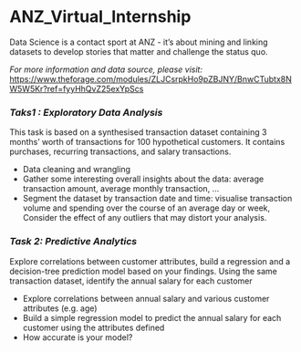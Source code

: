 # ANZ_Virtual_Internship
Data Science is a contact sport at ANZ - it’s about mining and linking datasets to develop stories that matter and challenge the status quo.

*For more information and data source, please visit:* https://www.theforage.com/modules/ZLJCsrpkHo9pZBJNY/BnwCTubtx8NW5W5Kr?ref=fyyHhQvZ25exYpScs

### ***Taks1 : Exploratory Data Analysis***
This task is based on a synthesised transaction dataset containing 3 months’ worth of transactions for 100 hypothetical customers. 
It contains purchases, recurring transactions, and salary transactions.
- Data cleaning and wrangling
- Gather some interesting overall insights about the data: average transaction amount, average monthly transaction, ...
- Segment the dataset by transaction date and time: visualise transaction volume and spending over the course of an average day or week, 
Consider the effect of any outliers that may distort your analysis.

### ***Task 2: Predictive Analytics***
Explore correlations between customer attributes, build a regression and a decision-tree prediction model based on your findings.
Using the same transaction dataset, identify the annual salary for each customer
- Explore correlations between annual salary and various customer attributes (e.g. age)
- Build a simple regression model to predict the annual salary for each customer using the attributes defined
- How accurate is your model?
